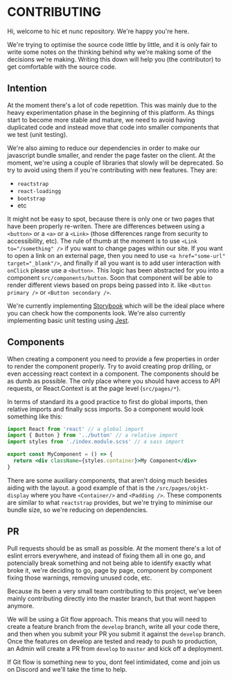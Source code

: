 # CONTRIBUTING

Hi, welcome to hic et nunc repository. We're happy you're here.

We're trying to optimise the source code little by little, and it is only fair to write some notes on the thinking behind why we're making some of the decisions we're making. Writing this down will help you (the contributor) to get comfortable with the source code.

## Intention

At the moment there's a lot of code repetition. This was mainly due to the heavy experimentation phase in the beginning of this platform. As things start to become more stable and mature, we need to avoid having duplicated code and instead move that code into smaller components that we test (unit testing).

We're also aiming to reduce our dependencies in order to make our javascript bundle smaller, and render the page faster on the client. At the moment, we're using a couple of libraries that slowly will be deprecated. So try to avoid using them if you're contributing with new features. They are:

- `reactstrap`
- `react-loadingg`
- `bootstrap`
- etc

It might not be easy to spot, because there is only one or two pages that have been properly re-writen. There are differences between using a `<button>` or a `<a>` or a `<Link>` (those differences range from security to accessibility, etc). The rule of thumb at the moment is to use `<Link to="/something" />` if you want to change pages within our site. If you want to open a link on an external page, then you need to use `<a href="some-url" target="_blank"/>`, and finally if all you want is to add user interaction with `onClick` please use a `<button>`. This logic has been abstracted for you into a component `src/components/button`. Soon that component will be able to render different views based on props being passed into it. like `<Button primary />` or `<Button secondary />`. 

We're currently implementing [Storybook](https://storybook.js.org/) which will be the ideal place where you can check how the components look. We're also currently implementing basic unit testing using [Jest](https://jestjs.io/).


## Components

When creating a component you need to provide a few properties in order to render the component properly. Try to avoid creating prop drilling, or even accessing react context in a component. The components should be as dumb as possible. The only place where you should have access to API requests, or React.Context is at the page level (`src/pages/*`).

In terms of standard its a good practice to first do global imports, then relative imports and finally scss imports. So a component would look something like this:

```jsx
import React from 'react' // a global import
import { Button } from '../button' // a relative import
import styles from './index.module.scss' // a sass import

export const MyComponent = () => {
  return <div className={styles.container}>My Component</div>
}
```

There are some auxiliary components, that aren't doing much besides aiding with the layout. a good example of that is the `/src/pages/objkt-display` where you have `<Container/>` and `<Padding />`. These components are similar to what `reactstrap` provides, but we're trying to minimise our bundle size, so we're reducing on dependencies.

## PR

Pull requests should be as small as possible. At the moment there's a lot of eslint errors everywhere, and instead of fixing them all in one go, and potencially break something and not being able to identify exactly what broke it, we're deciding to go, page by page, component by component fixing those warnings, removing unused code, etc.

Because its been a very small team contributing to this project, we've been mainly contributing directly into the master branch, but that wont happen anymore.

We will be using a Git flow approach. This means that you will need to create a feature branch from the `develop` branch, write all your code there, and then when you submit your PR you submit it against the `develop` branch. Once the features on develop are tested and ready to push to production, an Admin will create a PR from `develop` to `master` and kick off a deployment.

If Git flow is something new to you, dont feel intimidated, come and join us on Discord and we'll take the time to help.
